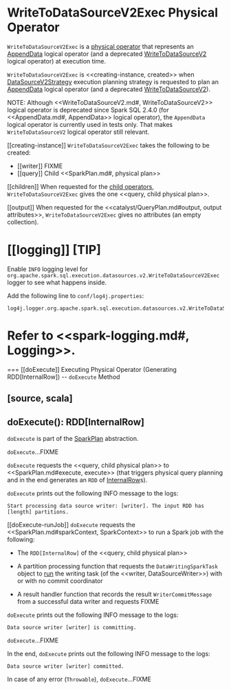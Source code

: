 # WriteToDataSourceV2Exec Physical Operator

`WriteToDataSourceV2Exec` is a [physical operator](SparkPlan.md) that represents an [AppendData](../logical-operators/AppendData.md) logical operator (and a deprecated [WriteToDataSourceV2](../logical-operators/WriteToDataSourceV2.md) logical operator) at execution time.

`WriteToDataSourceV2Exec` is <<creating-instance, created>> when [DataSourceV2Strategy](../execution-planning-strategies/DataSourceV2Strategy.md) execution planning strategy is requested to plan an [AppendData](../execution-planning-strategies/DataSourceV2Strategy.md#apply-AppendData) logical operator (and a deprecated [WriteToDataSourceV2](../execution-planning-strategies/DataSourceV2Strategy.md#apply-WriteToDataSourceV2)).

NOTE: Although <<WriteToDataSourceV2.md#, WriteToDataSourceV2>> logical operator is deprecated since Spark SQL 2.4.0 (for <<AppendData.md#, AppendData>> logical operator), the `AppendData` logical operator is currently used in tests only. That makes `WriteToDataSourceV2` logical operator still relevant.

[[creating-instance]]
`WriteToDataSourceV2Exec` takes the following to be created:

* [[writer]] FIXME
* [[query]] Child <<SparkPlan.md#, physical plan>>

[[children]]
When requested for the [child operators](../catalyst/TreeNode.md#children), `WriteToDataSourceV2Exec` gives the one <<query, child physical plan>>.

[[output]]
When requested for the <<catalyst/QueryPlan.md#output, output attributes>>, `WriteToDataSourceV2Exec` gives no attributes (an empty collection).

[[logging]]
[TIP]
====
Enable `INFO` logging level for `org.apache.spark.sql.execution.datasources.v2.WriteToDataSourceV2Exec` logger to see what happens inside.

Add the following line to `conf/log4j.properties`:

```
log4j.logger.org.apache.spark.sql.execution.datasources.v2.WriteToDataSourceV2Exec=INFO
```

Refer to <<spark-logging.md#, Logging>>.
====

=== [[doExecute]] Executing Physical Operator (Generating RDD[InternalRow]) -- `doExecute` Method

[source, scala]
----
doExecute(): RDD[InternalRow]
----

`doExecute` is part of the [SparkPlan](SparkPlan.md#doExecute) abstraction.

`doExecute`...FIXME

`doExecute` requests the <<query, child physical plan>> to <<SparkPlan.md#execute, execute>> (that triggers physical query planning and in the end generates an `RDD` of [InternalRow](../InternalRow.md)s).

`doExecute` prints out the following INFO message to the logs:

```text
Start processing data source writer: [writer]. The input RDD has [length] partitions.
```

[[doExecute-runJob]]
`doExecute` requests the <<SparkPlan.md#sparkContext, SparkContext>> to run a Spark job with the following:

* The `RDD[InternalRow]` of the <<query, child physical plan>>

* A partition processing function that requests the `DataWritingSparkTask` object to [run](../DataWritingSparkTask.md#run) the writing task (of the <<writer, DataSourceWriter>>) with or with no commit coordinator

* A result handler function that records the result `WriterCommitMessage` from a successful data writer and requests FIXME

`doExecute` prints out the following INFO message to the logs:

```text
Data source writer [writer] is committing.
```

`doExecute`...FIXME

In the end, `doExecute` prints out the following INFO message to the logs:

```
Data source writer [writer] committed.
```

In case of any error (`Throwable`), `doExecute`...FIXME

